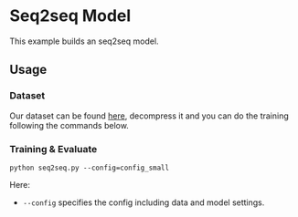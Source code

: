 # Seq2seq Model #

This example builds an seq2seq model.

## Usage ##

### Dataset ###

Our dataset can be found [here](https://drive.google.com/open?id=1muBmgzV6Hm2MZbABKpkog71ZEoSO2c44), decompress it and you can do the training following the commands below.

### Training & Evaluate ###

```
python seq2seq.py --config=config_small
```

Here:
  * `--config` specifies the config including data and model settings.



